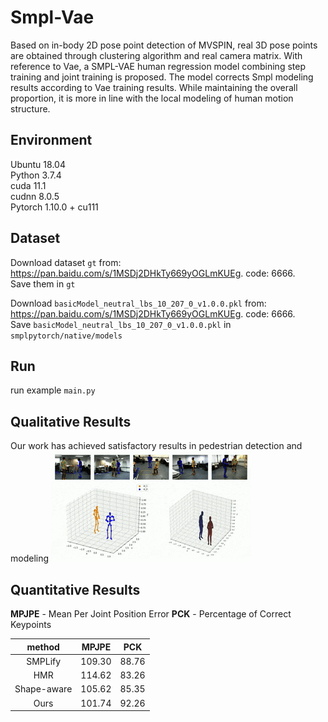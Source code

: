 # Smpl-Vae
Based on in-body 2D pose point detection of MVSPIN, real 3D pose points are obtained through clustering algorithm and real camera matrix. With reference to Vae, a SMPL-VAE human regression model combining step training and joint training is proposed. The model corrects Smpl modeling results according to Vae training results. While maintaining the overall proportion, it is more in line with the local modeling of human motion structure.


## Environment
Ubuntu 18.04  
Python 3.7.4  
cuda 11.1  
cudnn 8.0.5  
Pytorch 1.10.0 + cu111

## Dataset
Download dataset `gt` from: https://pan.baidu.com/s/1MSDj2DHkTy669yOGLmKUEg. code: 6666.     
Save them in `gt`

Download `basicModel_neutral_lbs_10_207_0_v1.0.0.pkl` from: https://pan.baidu.com/s/1MSDj2DHkTy669yOGLmKUEg. code: 6666.   
Save `basicModel_neutral_lbs_10_207_0_v1.0.0.pkl` in `smplpytorch/native/models`  


## Run
run example `main.py`  

## Qualitative Results

Our work has achieved satisfactory results in pedestrian detection and modeling
![gif1](pic.gif)  


## Quantitative Results
**MPJPE** - Mean Per Joint Position Error
**PCK** - Percentage of Correct Keypoints


|    method     | MPJPE  |  PCK  |
| :---------: | :---------: | :---------: |
|   SMPLify   | 109.30 | 88.76 |
|     HMR     | 114.62 | 83.26 |
| Shape-aware | 105.62 | 85.35 |
|   Ours    | 101.74 | 92.26 |
